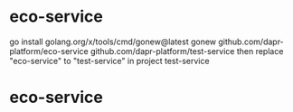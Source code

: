 # eco-service

go install golang.org/x/tools/cmd/gonew@latest
gonew github.com/dapr-platform/eco-service github.com/dapr-platform/test-service
then replace "eco-service" to "test-service" in project test-service
# eco-service
